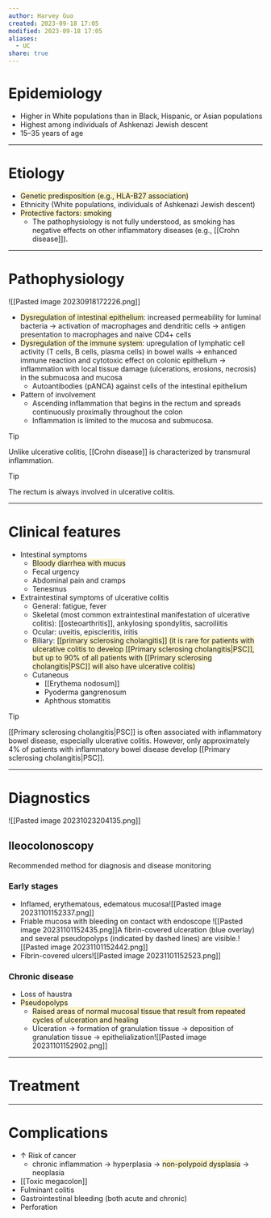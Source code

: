 ```yaml
---
author: Harvey Guo
created: 2023-09-18 17:05
modified: 2023-09-18 17:05
aliases:
  - UC
share: true
---
```

# Epidemiology
- Higher in White populations than in Black, Hispanic, or Asian populations
- Highest among individuals of Ashkenazi Jewish descent
- 15–35 years of age

---
# Etiology
- <span style="background:rgba(240, 200, 0, 0.2)">Genetic predisposition (e.g., HLA-B27 association)</span>
- Ethnicity (White populations, individuals of Ashkenazi Jewish descent)
- <span style="background:rgba(240, 200, 0, 0.2)">Protective factors: smoking</span>
	- The pathophysiology is not fully understood, as smoking has negative effects on other inflammatory diseases (e.g., [[Crohn disease]]). 

---
# Pathophysiology
![[Pasted image 20230918172226.png]]
- <span style="background:rgba(240, 200, 0, 0.2)">Dysregulation of intestinal epithelium</span>: increased permeability for luminal bacteria  → activation of macrophages and dendritic cells → antigen presentation to macrophages and naive CD4+ cells
- <span style="background:rgba(240, 200, 0, 0.2)">Dysregulation of the immune system</span>: upregulation of lymphatic cell activity (T cells, B cells, plasma cells) in bowel walls → enhanced immune reaction and cytotoxic effect on colonic epithelium → inflammation with local tissue damage (ulcerations, erosions, necrosis) in the submucosa and mucosa
	- Autoantibodies (pANCA) against cells of the intestinal epithelium
- Pattern of involvement
	- Ascending inflammation that begins in the rectum and spreads continuously proximally throughout the colon 
	- Inflammation is limited to the mucosa and submucosa.
 
 >[!tip] 
>Unlike ulcerative colitis, [[Crohn disease]] is characterized by transmural inflammation.

>[!tip] 
>The rectum is always involved in ulcerative colitis.

---
# Clinical features
- Intestinal symptoms
	- <span style="background:rgba(240, 200, 0, 0.2)">Bloody diarrhea with mucus</span>
	- Fecal urgency
	- Abdominal pain and cramps
	- Tenesmus
- Extraintestinal symptoms of ulcerative colitis
	- General: fatigue, fever
	- Skeletal (most common extraintestinal manifestation of ulcerative colitis): [[osteoarthritis]], ankylosing spondylitis, sacroiliitis
	- Ocular: uveitis, episcleritis, iritis
	- Biliary: <span style="background:rgba(240, 200, 0, 0.2)">[[primary sclerosing cholangitis]] (it is rare for patients with ulcerative colitis to develop [[Primary sclerosing cholangitis|PSC]], but up to 90% of all patients with [[Primary sclerosing cholangitis|PSC]] will also have ulcerative colitis)</span>
	- Cutaneous
		- [[Erythema nodosum]]
		- Pyoderma gangrenosum
		- Aphthous stomatitis

>[!tip] 
>[[Primary sclerosing cholangitis|PSC]] is often associated with inflammatory bowel disease, especially ulcerative colitis. However, only approximately 4% of patients with inflammatory bowel disease develop [[Primary sclerosing cholangitis|PSC]].



---
# Diagnostics
![[Pasted image 20231023204135.png]]
## Ileocolonoscopy
Recommended method for diagnosis and disease monitoring
### Early stages
- Inflamed, erythematous, edematous mucosa![[Pasted image 20231101152337.png]] 
- Friable mucosa with bleeding on contact with endoscope ![[Pasted image 20231101152435.png]]A fibrin-covered ulceration (blue overlay) and several pseudopolyps (indicated by dashed lines) are visible.![[Pasted image 20231101152442.png]]
- Fibrin-covered ulcers![[Pasted image 20231101152523.png]]
### Chronic disease
- Loss of haustra
- <span style="background:rgba(240, 200, 0, 0.2)">Pseudopolyps </span>
	- <span style="background:rgba(240, 200, 0, 0.2)">Raised areas of normal mucosal tissue that result from repeated cycles of ulceration and healing</span>
	- Ulceration → formation of granulation tissue → deposition of granulation tissue → epithelialization![[Pasted image 20231101152902.png]]

---
# Treatment


---
# Complications
- ↑ Risk of cancer
	- chronic inflammation → hyperplasia → <span style="background:rgba(240, 200, 0, 0.2)">non-polypoid dysplasia</span> → neoplasia
- [[Toxic megacolon]]
- Fulminant colitis
- Gastrointestinal bleeding (both acute and chronic)
- Perforation
